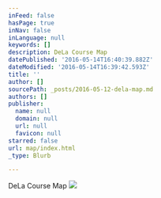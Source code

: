 ```yaml
---
inFeed: false
hasPage: true
inNav: false
inLanguage: null
keywords: []
description: DeLa Course Map
datePublished: '2016-05-14T16:40:39.882Z'
dateModified: '2016-05-14T16:39:42.593Z'
title: ''
author: []
sourcePath: _posts/2016-05-12-dela-map.md
authors: []
publisher:
  name: null
  domain: null
  url: null
  favicon: null
starred: false
url: map/index.html
_type: Blurb

---
```

DeLa Course Map
![](https://the-grid-user-content.s3-us-west-2.amazonaws.com/2cc0d268-b0cb-47d4-bf3a-65189ba36716.gif)